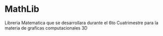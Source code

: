 # MathLib
 Libreria Matematica que se desarrollara durante el 6to Cuatrimestre para la materia de graficas computacionales 3D

